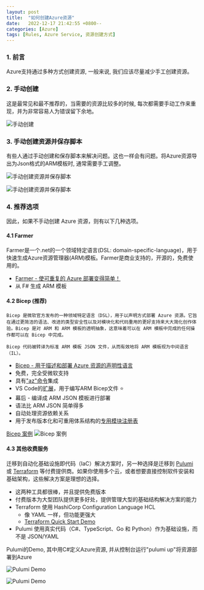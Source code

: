 ```yaml
---
layout: post
title:  "如何创建Azure资源"
date:   2022-12-17 21:42:55 +0800--
categories: [Azure]
tags: [Rules, Azure Service, 资源创建方式]  
---
```


### 1. 前言

Azure支持通过多种方式创建资源, 一般来说, 我们应该尽量减少手工创建资源。

### 2. 手动创建

这是最常见和最不推荐的，当需要的资源比较多的时候, 每次都需要手动工作来重现，并为非常容易人为错误留下余地。

![手动创建](https://ssw.com.au/rules/89969e39c1a92926f4c850cec736ecdf/azure%20resources.gif)

### 3. 手动创建资源并保存脚本

有些人通过手动创建和保存脚本来解决问题。这也一样会有问题。将Azure资源导出为Json格式的ARM模板时, 通常需要手工调整。

![手动创建资源并保存脚本](https://ssw.com.au/rules/static/e94735b63c5b7d7a941c55a4a9316c83/2bef9/azure-bad-1.png)

![手动创建资源并保存脚本](https://ssw.com.au/rules/static/60637adb7d477dba6147163874c728c0/2bef9/azure-bad-2.png)

### 4. 推荐选项

因此，如果不手动创建 Azure 资源，则有以下几种选项。

#### 4.1 Farmer

Farmer是一个.net的一个领域特定语言(DSL: domain-specific-language)，用于快速生成Azure资源管理器(ARM)模板。Farmer是商业支持的，开源的，免费使用的。

- [Farmer - 使可重复的 Azure 部署变得简单！](https://compositionalit.github.io/farmer/?wt.mc_id=MVP_324329)
- 从 F# 生成 ARM 模板

#### 4.2 Bicep (推荐)

```text
Bicep 是微软官方发布的一种领域特定语言（DSL），用于以声明方式部署 Azure 资源。它旨在通过更简洁的语法、改进的类型安全性以及对模块化和代码重用的更好支持来大大简化创作体验。Bicep 是对 ARM 和 ARM 模板的透明抽象，这意味着可以在 ARM 模板中完成的任何操作都可以在 Bicep 中完成。

Bicep 代码被转译为标准 ARM 模板 JSON 文件，从而有效地将 ARM 模板视为中间语言 （IL）。
```
- [Bicep - 用于描述和部署 Azure 资源的声明性语言](https://github.com/Azure/bicep?wt.mc_id=MVP_324329)
- 免费，完全受微软支持
- 具有["az"命令](https://learn.microsoft.com/en-us/cli/azure/bicep?view=azure-cli-latest?wt.mc_id=MVP_324329)集成
- VS Code的[扩展](https://marketplace.visualstudio.com/items?itemName=ms-azuretools.vscode-bicep?wt.mc_id=MVP_324329)，用于编写ARM Bicep文件 ⭐️
- 幕后 - 编译成 ARM JSON 模板进行部署
- 语法比 ARM JSON 简单得多
- 自动处理资源依赖关系
- 用于发布版本化和可重用体系结构的[专用模块注册表](https://learn.microsoft.com/en-us/azure/azure-resource-manager/bicep/private-module-registry?tabs=azure-powershell?wt.mc_id=MVP_324329)
  
[Bicep 案例](https://github.com/william-liebenberg/BicepFlex?wt.mc_id=MVP_324329)
![Bicep 案例](https://ssw.com.au/rules/static/46eeacc4d394177db4a3758a9b5b6d22/681f1/Bicep.png)

#### 4.3 其他收费服务 

迁移到自动化基础设施即代码（IaC）解决方案时，另一种选择是迁移到 [Pulumi](https://www.pulumi.com/) 或 [Terraform](https://registry.terraform.io/providers/hashicorp/azurerm/latest/docs) 等付费提供商。如果你使用多个云，或者想要直接控制软件安装和基础架构，这些解决方案是理想的选择。

- 这两种工具都很棒，并且提供免费版本
- 付费版本为大型团队提供更多好处，提供管理大型的基础结构解决方案的能力
- Terraform 使用 HashiCorp Configuration Language HCL
  - 像 YAML 一样，但功能更强大
  - [Terraform Quick Start Demo](https://learn.hashicorp.com/tutorials/terraform/cdktf-install?in=terraform/cdktf?wt.mc_id=MVP_324329)
- Pulumi 使用真实代码（C#、TypeScript、Go 和 Python）作为基础设施，而不是 JSON/YAML

Pulumi的Demo, 其中用C#定义Azure资源, 并从控制台运行"pulumi up"将资源部署到Azure

![Pulumi Demo](https://ssw.com.au/rules/static/6197d662da23d03bc6dc1fc561f2ab3d/2bef9/pulumi3.png)


![Pulumi Demo](https://ssw.com.au/rules/static/c58c652de09d4883d5771fd114969bd6/2bef9/pulumi2.png)